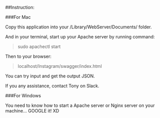 ##Instruction:

###For Mac

Copy this application into your /Library/WebServer/Documents/ folder.

And in your terminal, start up your Apache server by running command: 

> sudo apachectl start

Then to your browser: 

> localhost/Instagram/swagger/index.html

You can try input and get the output JSON.

If you any assistance, contact Tony on Slack.

###For Windows

You need to know how to start a Apache server or Nginx server on your machine... GOOGLE it! XD

